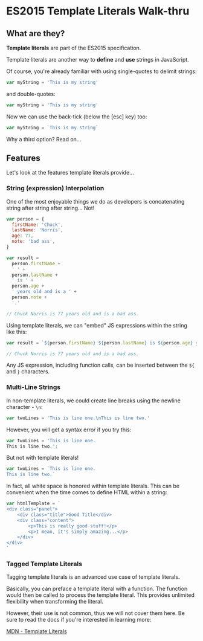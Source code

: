 # ES2015 Template Literals Walk-thru

## What are they?

**Template literals** are part of the ES2015 specification.

Template literals are another way to **define** and **use** strings in JavaScript.

Of course, you're already familiar with using single-quotes to delimit strings:

```js
var myString = 'This is my string'
```

and double-quotes:

```js
var myString = 'This is my string'
```

Now we can use the back-tick (below the [esc] key) too:

```js
var myString = `This is my string`
```

Why a third option? Read on...

## Features

Let's look at the features template literals provide...

### String (expression) Interpolation

One of the most enjoyable things we do as developers is concatenating string after string after string... Not!

```js
var person = {
  firstName: 'Chuck',
  lastName: 'Norris',
  age: 77,
  note: 'bad ass',
}

var result =
  person.firstName +
  ' ' +
  person.lastName +
  ' is ' +
  person.age +
  ' years old and is a ' +
  person.note +
  '.'

// Chuck Norris is 77 years old and is a bad ass.
```

Using template literals, we can "embed" JS expressions within the string like this:

```js
var result = `${person.firstName} ${person.lastName} is ${person.age} years old and is a ${person.note}.`

// Chuck Norris is 77 years old and is a bad ass.
```

Any JS expression, including function calls, can be inserted between the `${` and `}` characters.

### Multi-Line Strings

In non-template literals, we could create line breaks using the newline character - `\n`:

```js
var twoLines = 'This is line one.\nThis is line two.'
```

However, you will get a syntax error if you try this:

```js
var twoLines = 'This is line one.
This is line two.';
```

But not with template literals!

```js
var twoLines = `This is line one.
This is line two.`
```

In fact, all white space is honored within template literals. This can be convenient when the time comes to define HTML within a string:

```js
var htmlTemplate = `
<div class="panel">
	<div class="title">Good Title</div>
	<div class="content">
		<p>This is really good stuff!</p>
		<p>I mean, it's simply amazing...</p>
	</div>
</div>
`
```

### Tagged Template Literals

Tagging template literals is an advanced use case of template literals.

Basically, you can preface a template literal with a function. The function would then be called to process the template literal. This provides unlimited flexibility when transforming the literal.

However, their use is not common, thus we will not cover them here. Be sure to read the docs if you're interested in learning more:

[MDN - Template Literals](https://developer.mozilla.org/en-US/docs/Web/JavaScript/Reference/Template_literals)

